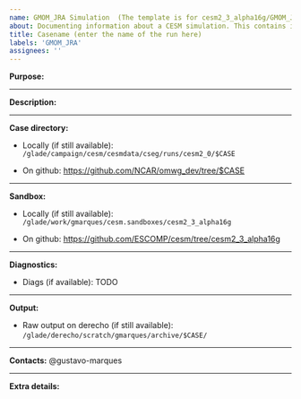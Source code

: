 ```yaml
---
name: GMOM_JRA Simulation  (The template is for cesm2_3_alpha16g/GMOM_JRA. if you are using another tag/compset, please customize accordingly)
about: Documenting information about a CESM simulation. This contains information about the location of the run directory, sandbox, etc
title: Casename (enter the name of the run here)
labels: 'GMOM_JRA'
assignees: ''
---
```

**Purpose:**

___

**Description:**

___
**Case directory:**
- Locally (if still available):
`/glade/campaign/cesm/cesmdata/cseg/runs/cesm2_0/$CASE`

- On github:
https://github.com/NCAR/omwg_dev/tree/$CASE
___
**Sandbox:**
- Locally (if still available): `/glade/work/gmarques/cesm.sandboxes/cesm2_3_alpha16g`

- On github: https://github.com/ESCOMP/cesm/tree/cesm2_3_alpha16g
___
**Diagnostics:**
- Diags (if available):
TODO
___
**Output:**
- Raw output on derecho (if still available): `/glade/derecho/scratch/gmarques/archive/$CASE/`
___
**Contacts:**
@gustavo-marques
___
**Extra details:**
